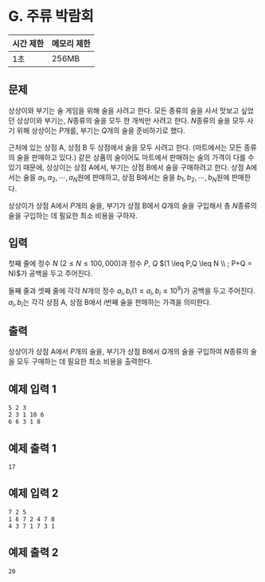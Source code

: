 # G. 주류 박람회

| 시간 제한 | 메모리 제한 |
| --- | --- |
| 1초 | 256MB |

## 문제

상상이와 부기는 술 게임을 위해 술을 사려고 한다. 모든 종류의 술을 사서 맛보고 싶었던 상상이와 부기는, $N$종류의 술을 모두 한 개씩만 사려고 한다. $N$종류의 술을 모두 사기 위해 상상이는 $P$개를, 부기는 $Q$개의 술을 준비하기로 했다.

근처에 있는 상점 A, 상점 B 두 상점에서 술을 모두 사려고 한다. (마트에서는 모든 종류의 술을 판매하고 있다.) 같은 상품의 술이어도 마트에서 판매하는 술의 가격이 다를 수 있기 때문에, 상상이는 상점 A에서, 부기는 상점 B에서 술을 구매하려고 한다.  상점 A에서는 술을 $a_1, a_2 , \cdots, a_N$원에 판매하고, 상점 B에서는 술을 $b_1, b_2 , \cdots, b_N$원에 판매한다.

상상이가 상점 A에서 $P$개의 술을, 부기가 상점 B에서 $Q$개의 술을 구입해서 총 $N$종류의 술을 구입하는 데 필요한 최소 비용을 구하자. 

## 입력

첫째 줄에 정수 $N$ $(2 \leq N \leq 100,000)$과 정수 $P$, $Q$ $(1 \leq P,Q \leq N \\ ; P+Q = N)$가 공백을 두고 주어진다.

둘째 줄과 셋째 줄에 각각 $N$개의 정수 $a_i, b_i(1 \leq a_i, b_i \leq 10^9)$가 공백을 두고 주어진다. $a_i, b_i$는 각각 상점 A, 상점 B에서 $i$번째 술을 판매하는 가격을 의미한다.

## 출력

상상이가 상점 A에서 $P$개의 술을, 부기가 상점 B에서 $Q$개의 술을 구입하여 $N$종류의 술을 모두 구매하는 데 필요한 최소 비용을 출력한다.

## 예제 입력 1

```
5 2 3
2 3 1 10 6
6 6 3 1 8
```

## 예제 출력 1

```
17
```

## 예제 입력 2

```
7 2 5
1 6 7 2 4 7 8
4 3 7 1 7 3 1
```

## 예제 출력 2

```
20
```
